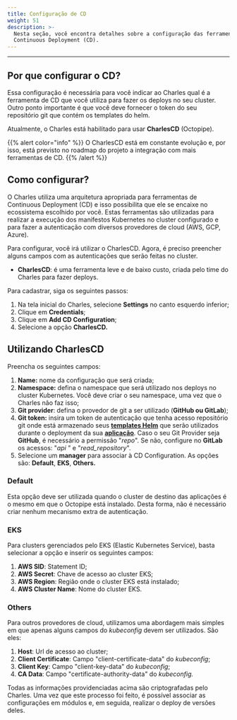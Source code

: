 ```yaml
---
title: Configuração de CD
weight: 51
description: >-
  Nesta seção, você encontra detalhes sobre a configuração das ferramentas de
  Continuous Deployment (CD).
---
```


---

## Por que configurar o CD? 

Essa configuração é necessária para você indicar ao Charles qual é a ferramenta de CD que você utiliza para fazer os deploys no seu cluster. Outro ponto importante é que você deve fornecer o token do seu repositório git que contém os templates do helm. 

Atualmente, o Charles está habilitado para usar **CharlesCD** \(Octopipe\).

{{% alert color="info" %}}
O CharlesCD está em constante evolução e, por isso, está previsto no roadmap do projeto a integração com mais ferramentas de CD. 
{{% /alert %}}

## Como configurar?

O Charles utiliza uma arquitetura apropriada para ferramentas de Continuous Deployment \(CD\) e isso possibilita que ele se encaixe no ecossistema escolhido por você. Estas ferramentas são utilizadas para realizar a execução dos manifestos Kubernetes no cluster configurado e para fazer a autenticação com diversos provedores de cloud \(AWS, GCP, Azure\).

Para configurar, você irá utilizar o CharlesCD.  Agora, é preciso preencher alguns campos com as autenticações que serão feitas no cluster.

* **CharlesCD**: é uma ferramenta leve e de baixo custo, criada pelo time do Charles para fazer deploys.

Para cadastrar, siga os seguintes passos:

1. Na tela inicial do Charles, selecione **Settings** no canto esquerdo inferior;
2. Clique em **Credentials**;
3. Clique em **Add CD Configuration**;
4. Selecione a opção **CharlesCD.** 

## Utilizando CharlesCD

Preencha os seguintes campos:

1. **Name:** nome da configuração que será criada;
2. **Namespace:** defina o namespace que será utilizado nos deploys no cluster Kubernetes. Você deve criar o seu namespace, uma vez que o Charles não faz isso;
3. **Git provider**: defina o provedor de git a ser utilizado \(**GitHub ou GitLab**\);
4. **Git token:** insira um token de autenticação que tenha acesso repositório git onde está armazenado seus [**templates Helm**](/pt/primeiros-passos/criando-seu-primeiro-módulo/configurando-o-chart-template/) que serão utilizados durante o deployment da sua [**aplicação**](/pt/primeiros-passos/criando-seu-primeiro-módulo/visao-geral/). Caso o seu Git Provider seja **GitHub**, é necessário a permissão "_repo_". Se não, configure no **GitLab** os acessos: "_api_ " e "_read\_repository_".
5. Selecione um **manager** para associar à CD Configuration. As opções são: **Default**, **EKS**, **Others.**

### Default

Esta opção deve ser utilizada quando o cluster de destino das aplicações é o mesmo em que o Octopipe está instalado. Desta forma, não é necessário criar nenhum mecanismo extra de autenticação.

### EKS

Para clusters gerenciados pelo EKS \(Elastic Kubernetes Service\), basta selecionar a opção e inserir os seguintes campos:

1. **AWS SID**: Statement ID;
2. **AWS Secret**: Chave de acesso ao cluster EKS;
3. **AWS Region**: Região onde o cluster EKS está instalado;
4. **AWS Cluster Name**: Nome do cluster EKS.

### Others

Para outros provedores de cloud, utilizamos uma abordagem mais simples em que apenas alguns campos do _kubeconfig_ devem ser utilizados. São eles:

1. **Host**: Url de acesso ao cluster;
2. **Client Certificate**: Campo "client-certificate-data" do _kubeconfig_;
3. **Client Key**: Campo "client-key-data" do _kubeconfig_;
4. **CA Data**: Campo "certificate-authority-data" do _kubeconfig._

Todas as informações providenciadas acima são criptografadas pelo Charles. Uma vez que este processo foi feito, é possível associar as configurações em módulos e, em seguida, realizar o deploy de versões deles.
